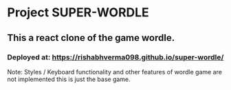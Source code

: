 # Project SUPER-WORDLE

## This a react clone of the game wordle.
### Deployed at: https://rishabhverma098.github.io/super-wordle/

Note: Styles / Keyboard functionality and other features of wordle game are not implemented
this is just the base game.
